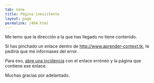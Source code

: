 ```yaml
---
tab: none
title: Página inexistente
layout: page
permalink: /404.html
---
```


Me temo que la dirección a la que has llegado no tiene contenido.

Si has pinchado un enlace dentro de <http://www.aprender-context.tk>, te pediría que me informases del error.

Para eso, [abre una incidencia](https://github.com/ousia/aprender-context/issues/new) con el enlace erróneo y la página que contiene ese enlace.

Muchas gracias por adelantado.